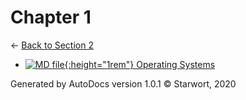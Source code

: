 # Chapter 1

← [Back to Section 2](..)

- [![MD file](https://img.icons8.com/windows/512/4a90e2/regular-document.png){:height="1rem"} Operating Systems](operating_systems.html)

Generated by AutoDocs version 1.0.1 © Starwort, 2020
